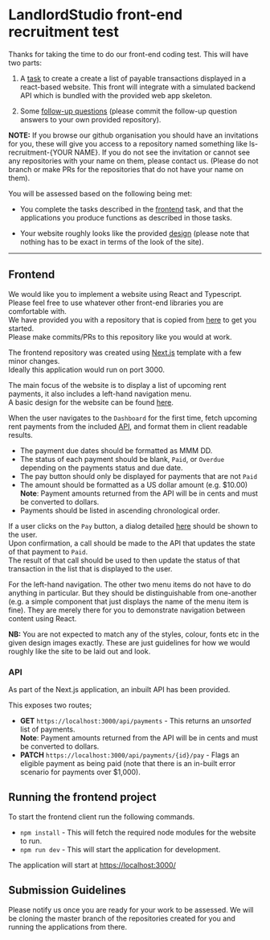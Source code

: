# LandlordStudio front-end recruitment test

Thanks for taking the time to do our front-end coding test. This will have two parts:

1. A [task](#frontend) to create a create a list of payable transactions displayed in a react-based website. This front will integrate with a simulated backend API which is bundled with the provided web app skeleton.

2. Some [follow-up questions](./FOLLOW-UP.md) (please commit the follow-up question answers to your own provided repository).

**NOTE:** If you browse our github organisation you should have an invitations for you, these will give you access to a repository named something like ls-recruitment-{YOUR NAME}. If you do not see the invitation or cannot see any repositories with your name on them, please contact us. (Please do not branch or make PRs for the repositories that do not have your name on them).

You will be assessed based on the following being met:

- You complete the tasks described in the [frontend](#frontend) task, and that the applications you produce functions as described in those tasks.

- Your website roughly looks like the provided [design](./design-spec/layout_and_list.png) (please note that nothing has to be exact in terms of the look of the site).

---

## Frontend

We would like you to implement a website using React and Typescript.  
Please feel free to use whatever other front-end libraries you are comfortable with.  
We have provided you with a repository that is copied from [here](https://github.com/LandlordStudio-Recruitment/ls-recruitment-front-end-only) to get you started.  
Please make commits/PRs to this repository like you would at work.

The frontend repository was created using [Next.js](https://nextjs.org) template with a few minor changes.  
Ideally this application would run on port 3000.

The main focus of the website is to display a list of upcoming rent payments, it also includes a left-hand navigation menu.  
A basic design for the website can be found [here](./design-spec/layout_and_list.png).

When the user navigates to the `Dashboard` for the first time, fetch upcoming rent payments from the included [API](#API), and format them in client readable results.

- The payment due dates should be formatted as MMM DD.
- The status of each payment should be blank, `Paid`, or `Overdue` depending on the payments status and due date.
- The pay button should only be displayed for payments that are not `Paid`
- The amount should be formatted as a US dollar amount (e.g. \$10.00)  
  **Note**: Payment amounts returned from the API will be in cents and must be converted to dollars.
- Payments should be listed in ascending chronological order.

If a user clicks on the `Pay` button, a dialog detailed [here](./design-spec/pay.png) should be shown to the user.  
Upon confirmation, a call should be made to the API that updates the state of that payment to `Paid`.  
The result of that call should be used to then update the status of that transaction in the list that is displayed to the user.

For the left-hand navigation. The other two menu items do not have to do anything in particular. But they should be distinguishable from one-another (e.g. a simple component that just displays the name of the menu item is fine). They are merely there for you to demonstrate navigation between content using React.

**NB:**
You are not expected to match any of the styles, colour, fonts etc in the given design images exactly. These are just guidelines for how we would roughly like the site to be laid out and look.

### API <a name="API"></a>

As part of the Next.js application, an inbuilt API has been provided.  
  
This exposes two routes;  
  
* **GET** `https://localhost:3000/api/payments`  - This returns an _unsorted_ list of payments.    
**Note**: Payment amounts returned from the API will be in cents and must be converted to dollars.
* **PATCH** `https://localhost:3000/api/payments/{id}/pay` - Flags an eligible payment as being paid (note that there is an in-built error scenario for payments over $1,000).

## Running the frontend project

To start the frontend client run the following commands.

- `npm install` - This will fetch the required node modules for the website to run.
- `npm run dev` - This will start the application for development.  
  
The application will start at [https://localhost:3000/](https://localhost:3000/)

## Submission Guidelines

Please notify us once you are ready for your work to be assessed. We will be cloning the master branch of the repositories created for you and running the applications from there.
